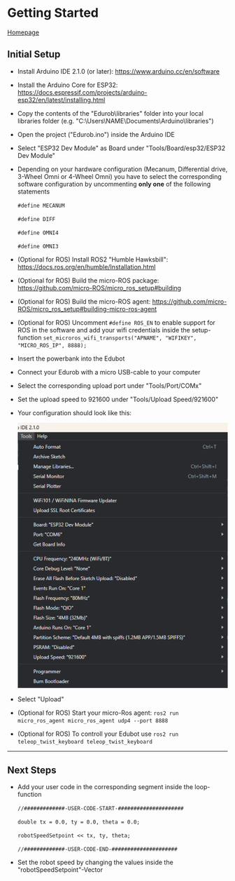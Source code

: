 # Getting Started
[Homepage](https://www.imsl.fh-dortmund.de/mobile-roboter/edurob/)
## Initial Setup

- Install Arduino IDE 2.1.0 (or later): https://www.arduino.cc/en/software
- Install the Arduino Core for ESP32: https://docs.espressif.com/projects/arduino-esp32/en/latest/installing.html
- Copy the contents of the "Edurob\libraries" folder into your local libraries folder (e.g. "C:\Users\NAME\Documents\Arduino\libraries")
- Open the project ("Edurob.ino") inside the Arduino IDE
- Select "ESP32 Dev Module" as Board under "Tools/Board/esp32/ESP32 Dev Module"
- Depending on your hardware configuration (Mecanum, Differential drive, 3-Wheel Omni or 4-Wheel Omni) you have to select the corresponding software configuration by uncommenting **only one** of the following statements

    `#define MECANUM`
    
    `#define DIFF`

    `#define OMNI4`

    `#define OMNI3`
- (Optional for ROS) Install ROS2 "Humble Hawksbill": https://docs.ros.org/en/humble/Installation.html
- (Optional for ROS) Build the micro-ROS package: https://github.com/micro-ROS/micro_ros_setup#building
- (Optional for ROS) Build the micro-ROS agent: https://github.com/micro-ROS/micro_ros_setup#building-micro-ros-agent
- (Optional for ROS) Uncomment `#define ROS_EN` to enable support for ROS in the software and add your wifi credentials inside the setup-function `set_microros_wifi_transports("APNAME", "WIFIKEY", "MICRO_ROS_IP", 8888);`
- Insert the powerbank into the Edubot
- Connect your Edurob with a micro USB-cable to your computer
- Select the corresponding upload port under "Tools/Port/COMx"
- Set the upload speed to 921600 under "Tools/Upload Speed/921600"
- Your configuration should look like this:

    ![](/Doc/Pictures/ArduinoConfig.png "")
- Select "Upload"
- (Optional for ROS) Start your micro-Ros agent: `ros2 run micro_ros_agent micro_ros_agent udp4 --port 8888`
- (Optional for ROS) To controll your Edubot use `ros2 run teleop_twist_keyboard teleop_twist_keyboard`

---

## Next Steps
- Add your user code in the corresponding segment inside the loop-function
  
  `//#############-USER-CODE-START-#####################`
  
  `double tx = 0.0, ty = 0.0, theta = 0.0;`
  
  `robotSpeedSetpoint << tx, ty, theta;`

  `//#############-USER-CODE-END-#####################`
- Set the robot speed by changing the values inside the "robotSpeedSetpoint"-Vector